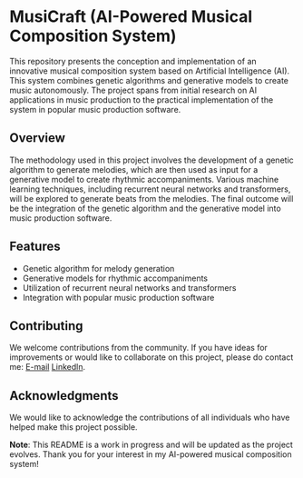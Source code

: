 # MusiCraft (AI-Powered Musical Composition System)

This repository presents the conception and implementation of an innovative musical composition system based on Artificial Intelligence (AI). This system combines genetic algorithms and generative models to create music autonomously. The project spans from initial research on AI applications in music production to the practical implementation of the system in popular music production software. 

## Overview

The methodology used in this project involves the development of a genetic algorithm to generate melodies, which are then used as input for a generative model to create rhythmic accompaniments. Various machine learning techniques, including recurrent neural networks and transformers, will be explored to generate beats from the melodies. The final outcome will be the integration of the genetic algorithm and the generative model into music production software.

## Features

- Genetic algorithm for melody generation
- Generative models for rhythmic accompaniments
- Utilization of recurrent neural networks and transformers
- Integration with popular music production software

## Contributing

We welcome contributions from the community. If you have ideas for improvements or would like to collaborate on this project, please do contact me: [E-mail](mailto:fernando@bellelis.com.br) [Linkedln](https://www.linkedin.com/in/nandobb1411/).


## Acknowledgments

We would like to acknowledge the contributions of all individuals who have helped make this project possible.


**Note**: This README is a work in progress and will be updated as the project evolves. Thank you for your interest in my AI-powered musical composition system!
